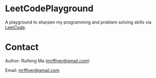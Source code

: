 # LeetCodePlayground

A playground to sharpen my programming and problem solving skills via [LeetCode](https://leetcode.com/).

# Contact

Author: Ruifeng Ma (mrfflyer@gmail.com)

Email: mrfflyer@gmail.com
